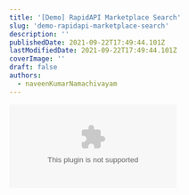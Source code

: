 ```yaml
---
title: '[Demo] RapidAPI Marketplace Search'
slug: 'demo-rapidapi-marketplace-search'
description: ''
publishedDate: 2021-09-22T17:49:44.101Z
lastModifiedDate: 2021-09-22T17:49:44.101Z
coverImage: ''
draft: false
authors:
  - naveenKumarNamachivayam
---
```


<Embed
  type="youtube"
  url="https://youtu.be/yCE7QvwG1-c?t=400"
  title="[Demo] RapidAPI Marketplace Search"
/>
